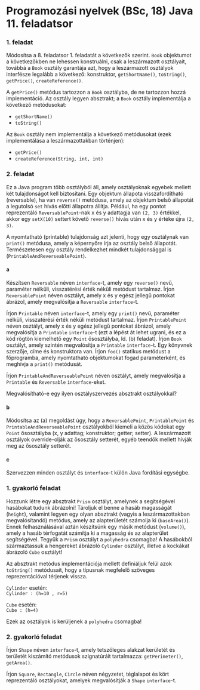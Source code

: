 # Programozási nyelvek (BSc, 18) Java 11. feladatsor



### 1. feladat

Módosítsa a 8. feladatsor 1. feladatát a következők szerint. `Book` objektumot a következőkben ne lehessen konstruálni, csak a leszármazott osztályait, továbbá a `Book` osztály garantája azt, hogy a leszármazott osztályok interfésze legalább a következő: konstruktor, `getShortName()`, `toString()`, `getPrice()`, `createReference()`.

A `getPrice()` metódus tartozzon a `Book` osztályba, de ne tartozzon hozzá implementáció. Az osztály legyen absztrakt; a `Book` osztály implementálja a következő metódusokat:

- `getShortName()`
- `toString()`

Az `Book` osztály nem implementálja a következő metódusokat (ezek implementálása a leszármazottakban történjen):

- `getPrice()`
- `createReference(String, int, int)`

### 2. feladat

Ez a Java program több osztályból áll, amely osztályoknak egyebek mellett két tulajdonságot kell biztosítani. Egy objektum állapota visszafordítható (reversable), ha van `reverse()` metódusa, amely az objektum belső állapotát a legutolsó `set` hívás előtti állapotra állítja. Például, ha egy pontot reprezentáló `ReversablePoint`-nak x és y adattagja van `(2, 3)` értékkel, akkor egy `setX(10)` settert követő `reverse()` hívás után x és y értéke újra `(2, 3)`.

A nyomtatható (printable) tulajdonság azt jelenti, hogy egy osztálynak van `print()` metódusa, amely a képernyőre írja az osztály belső állapotát. Természetesen egy osztály rendelkezhet mindkét tulajdonsággal is (`PrintableAndReverseablePoint`).

#### a

Készítsen `Reversable` néven `interface`-t, amely egy `reverse()` nevű, paraméter nélküli, visszatérési érték néküli metódust tartalmaz. Írjon `ReversablePoint` néven osztályt, amely x és y egész jellegű pontokat ábrázol, amely megvalósítja a `Reversable` `interface`-t.

Írjon `Printable` néven `interface`-t, amely egy `print()` nevű, paraméter nélküli, visszatérési érték néküli metódust tartalmaz. Írjon `PrintablePoint` néven osztályt, amely x és y egész jellegű pontokat ábrázol, amely megvalósítja a `Printable` `interface`-t (ezt a lépést át lehet ugrani, és ez a kód rögtön kiemelhető egy `Point` ősosztályba, ld. (b) feladat). Írjon `Book` osztályt, amely szintén megvalósítja a `Printable` `interface`-t. Egy könyvnek szerzője, címe és konstruktora van. Írjon `foo()` statikus metódust a főprogramba, amely nyomtatható objektumokat fogad paraméterként, és meghívja a `print()` metódusát.

Írjon `PrintableAndReverseablePoint` néven osztályt, amely megvalósítja a `Printable` és `Reversable` `interface`-eket.

Megvalósítható-e egy ilyen osztályszervezés absztrakt osztályokkal?

#### b

Módosítsa az (a) megoldást úgy, hogy a `ReversablePoint`, `PrintablePoint` és `PrintableAndReverseablePoint` osztályokból kiemeli a közös kódokat egy `Point` ősosztályba (x, y adattag; konstruktor; getter; setter). A leszármazott osztályok override-olják az ősosztály setterét, egyéb teendők mellett hívják meg az ősosztály setterét.

#### c

Szervezzen minden osztályt és `interface`-t külön Java fordítási egységbe.


### 1. gyakorló feladat

Hozzunk létre egy absztrakt `Prism` osztályt, amelynek a segítségével hasábokat tudunk ábrázolni! Tároljuk el benne a hasáb magasságát (`height`), valamint legyen egy olyan absztrakt (vagyis a leszármazottakban megvalósítandó) metódus, amely az alapterületét számolja ki (`baseArea()`). Ennek felhasználásával aztán készítsünk egy másik metódust (`volume()`), amely a hasáb térfogatát számítja ki a magasság és az alapterület segítségével. Tegyük a `Prism` osztályt a `polyhedra` csomagba! A hasábokból származtassuk a hengereket ábrázoló `Cylinder` osztályt, illetve a kockákat ábrázoló `Cube` osztályt!

Az absztrakt metódus implementációja mellett definiáljuk felül azok `toString()` metódusait, hogy a típusnak megfelelő szöveges reprezentációval térjenek vissza.

`Cylinder` esetén:  
`Cylinder : (h=10 , r=5)`

`Cube` esetén:  
`Cube : (h=4)`

Ezek az osztályok is kerüljenek a `polyhedra` csomagba!

### 2. gyakorló feladat

Írjon `Shape` néven `interface`-t, amely tetszőleges alakzat kerületét és területét kiszámító metódusok szignatúráit tartalmazza: `getPerimeter()`, `getArea()`.

Írjon `Square`, `Rectangle`, `Circle` néven négyzetet, téglalapot és kört reprezentáló osztályokat, amelyek megvalósítják a `Shape` `interface`-t.


